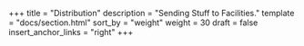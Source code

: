 +++
title = "Distribution"
description = "Sending Stuff to Facilities."
template = "docs/section.html"
sort_by = "weight"
weight = 30
draft = false
insert_anchor_links = "right"
+++
